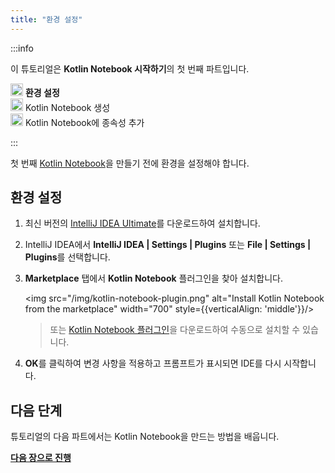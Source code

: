 ```yaml
---
title: "환경 설정"
---
```

:::info
<p>
   이 튜토리얼은 <strong>Kotlin Notebook 시작하기</strong>의 첫 번째 파트입니다.
</p>
<p>
   <img src="/img/icon-1.svg" width="20" alt="First step"/> <strong>환경 설정</strong><br/>
      <img src="/img/icon-2-todo.svg" width="20" alt="Second step"/> Kotlin Notebook 생성<br/>
      <img src="/img/icon-3-todo.svg" width="20" alt="Third step"/> Kotlin Notebook에 종속성 추가<br/>
</p>

:::

첫 번째 [Kotlin Notebook](kotlin-notebook-overview)을 만들기 전에 환경을 설정해야 합니다.

## 환경 설정

1. 최신 버전의 [IntelliJ IDEA Ultimate](https://www.jetbrains.com/idea/download/index.html)를 다운로드하여 설치합니다.
2. IntelliJ IDEA에서 **IntelliJ IDEA | Settings | Plugins** 또는 **File | Settings | Plugins**를 선택합니다.
3. **Marketplace** 탭에서 **Kotlin Notebook** 플러그인을 찾아 설치합니다.

   <img src="/img/kotlin-notebook-plugin.png" alt="Install Kotlin Notebook from the marketplace" width="700" style={{verticalAlign: 'middle'}}/>

   > 또는 [Kotlin Notebook 플러그인](https://plugins.jetbrains.com/plugin/16340-kotlin-notebook)을 다운로드하여
   > 수동으로 설치할 수 있습니다.
   >
   

4. **OK**를 클릭하여 변경 사항을 적용하고 프롬프트가 표시되면 IDE를 다시 시작합니다.

## 다음 단계

튜토리얼의 다음 파트에서는 Kotlin Notebook을 만드는 방법을 배웁니다.

**[다음 장으로 진행](kotlin-notebook-create)**
